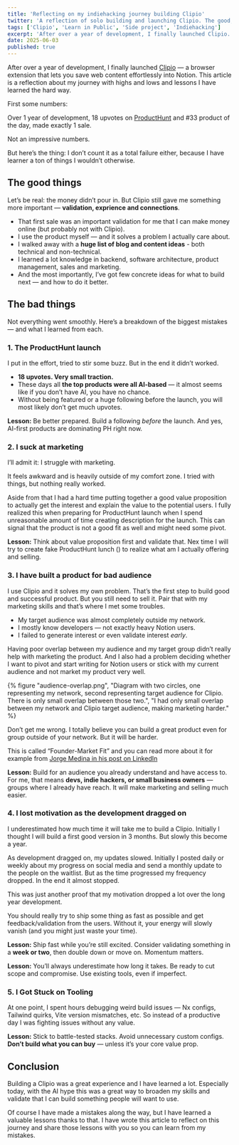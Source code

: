 ```yaml
---
title: 'Reflecting on my indiehacking journey building Clipio'
twitter: 'A reflection of solo building and launching Clipio. The good, the bad, and lessons learned.'
tags: ['Clipio', 'Learn in Public', 'Side project', 'Indiehacking']
excerpt: 'After over a year of development, I finally launched Clipio. This article is a reflection about my journey with highs and lows and lessons I have learned the hard way.'
date: 2025-06-03
published: true
---
```


After over a year of development, I finally launched [Clipio](https://clipio.app) — a browser extension that lets you save web content effortlessly into Notion. This article is a reflection about my journey with highs and lows and lessons I have learned the hard way.

First some numbers:

Over 1 year of development, 18 upvotes on [ProductHunt](https://www.producthunt.com/products/clipio) and #33 product of the day, made exactly 1 sale.

Not an impressive numbers.

But here’s the thing: I don’t count it as a total failure either, because I have learner a ton of things I wouldn’t otherwise.

## The good things

Let’s be real: the money didn’t pour in. But Clipio still gave me something more important — **validation, exprience and connections**.

- That first sale was an important validation for me that I can make money online (but probably not with Clipio).
- I use the product myself — and it solves a problem I actually care about.
- I walked away with a **huge list of blog and content ideas** - both technical and non-technical.
- I learned a lot knowledge in backend, software architecture, product management, sales and marketing.
- And the most importantly, I’ve got few concrete ideas for what to build next — and how to do it better.

## The bad things

Not everything went smoothly. Here’s a breakdown of the biggest mistakes — and what I learned from each.

### 1. The ProductHunt launch

I put in the effort, tried to stir some buzz. But in the end it didn’t worked.

- **18 upvotes. Very small traction.**
- These days all **the top products were all AI-based** — it almost seems like if you don’t have AI, you have no chance.
- Without being featured or a huge following before the launch, you will most likely don’t get much upvotes.

**Lesson:** Be better prepared. Build a following _before_ the launch. And yes, AI-first products are dominating PH right now.

### 2. I suck at marketing

I’ll admit it: I struggle with marketing.

It feels awkward and is heavily outside of my comfort zone. I tried with things, but nothing really worked.

Aside from that I had a hard time putting together a good value proposition to actually get the interest and explain the value to the potential users. I fully realized this when preparing for ProductHunt launch when I spend unreasonable amount of time creating description for the launch. This can signal that the product is not a good fit as well and might need some pivot.

**Lesson:** Think about value proposition first and validate that. Nex time I will try to create fake ProductHunt lunch () to realize what am I actually offering and selling.

### 3. I have built a product for bad audience

I use Clipio and it solves my own problem. That’s the first step to build good and successful product. But you still need to sell it. Pair that with my marketing skills and that’s where I met some troubles.

- My target audience was almost completely outside my network.
- I mostly know developers — not exactly heavy Notion users.
- I failed to generate interest or even validate interest _early_.

Having poor overlap between my audience and my target group didn’t really help with marketing the product. And I also had a problem deciding whether I want to pivot and start writing for Notion users or stick with my current audience and not market my product very well.

{% figure "audience-overlap.png", "Diagram with two circles, one representing my network, second representing target audience for Clipio. There is only small overlap between those two.", "I had only small overlap between my network and Clipio target audience, making marketing harder." %}

Don’t get me wrong. I totally believe you can build a great product even for group outside of your network. But it will be harder.

This is called “Founder-Market Fit” and you can read more about it for example from [Jorge Medina in his post on LinkedIn](https://www.linkedin.com/posts/jorgemedinacastillo_thinking-about-%F0%9D%98%80%F0%9D%98%81%F0%9D%97%AE%F0%9D%97%BF%F0%9D%98%81%F0%9D%97%B6%F0%9D%97%BB%F0%9D%97%B4-%F0%9D%97%AE-%F0%9D%97%AF%F0%9D%98%82%F0%9D%98%80-activity-7321873198873034752-RNjS/?rcm=ACoAABJRhnkBqjGwphSX24AsE3v-69hPzMh__qE)

**Lesson:** Build for an audience you already understand and have access to. For me, that means **devs, indie hackers, or small business owners** — groups where I already have reach. It will make marketing and selling much easier.

### 4. I lost motivation as the development dragged on

I underestimated how much time it will take me to build a Clipio. Initially I thought I will build a first good version in 3 months. But slowly this become a year.

As development dragged on, my updates slowed. Initially I posted daily or weekly about my progress on social media and send a monthly update to the people on the waitlist. But as the time progressed my frequency dropped. In the end it almost stopped.

This was just another proof that my motivation dropped a lot over the long year development.

You should really try to ship some thing as fast as possible and get feedback/validation from the users. Without it, your energy will slowly vanish (and you might just waste your time).

**Lesson:** Ship fast while you’re still excited. Consider validating something in a **week or two**, then double down or move on. Momentum matters.

**Lesson:** You’ll always underestimate how long it takes. Be ready to cut scope and compromise. Use existing tools, even if imperfect.

### 5. I Got Stuck on Tooling

At one point, I spent hours debugging weird build issues — Nx configs, Tailwind quirks, Vite version mismatches, etc. So instead of a productive day I was fighting issues without any value.

**Lesson:** Stick to battle-tested stacks. Avoid unnecessary custom configs. **Don’t build what you can buy** — unless it’s your core value prop.

## Conclusion

Building a Clipio was a great experience and I have learned a lot. Especially today, with the AI hype this was a great way to broaden my skills and validate that I can build something people will want to use.

Of course I have made a mistakes along the way, but I have learned a valuable lessons thanks to that. I have wrote this article to reflect on this journey and share those lessons with you so you can learn from my mistakes.
